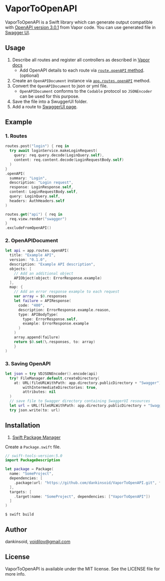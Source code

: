 # VaporToOpenAPI

VaporToOpenAPI is a Swift library which can generate output compatible with [OpenAPI version 3.0.1](https://github.com/OAI/OpenAPI-Specification/blob/master/versions/3.0.1.md) from Vapor code. You can use generated file in [Swagger UI](https://swagger.io/swagger-ui/).

## Usage
1. Describe all routes and register all controllers as described in [Vapor docs](https://docs.vapor.codes/basics/routing)
   - Add OpenAPI details to each route via [`route.openAPI` method](#1-routes). (optional)
2. Create an `OpenAPIDocument` instance via [`app.routes.openAPI`](#2-openapidocument) method.
3. Convert the `OpenAPIDocument` to json or yml file.
   - `OpenAPIDocument` conforms to the `Codable` protocol so `JSONEncoder` can be used for this purpose.
4. Save the file into a SwuggerUI folder.
5. Add a route to [SwaggerUI page](https://swagger.io/swagger-ui/).

## Example
### 1. Routes
```swift
routes.post("login") { req in
  try await loginService.makeLoginRequest(
    query: req.query.decode(LoginQuery.self),
    content: req.content.decode(LoginRequestBody.self)
  )
}
.openAPI(
  summary: "Login",
  description: "Login request",
  response: LoginResponse.self,
  content: LoginRequestBody.self,
  query: LoginQuery.self,
  headers: AuthHeaders.self
)

routes.get("api") { req in
  req.view.render("swagger")
}
.excludeFromOpenAPI()
```
### 2. OpenAPIDocument
```swift
let api = app.routes.openAPI(
  title: "Example API",
  version: "0.1.0",
  description: "Example API description",
  objects: [
    // Add an additional object
    APIObject(object: ErrorResponse.example)
  ],
  map: {
    // Add an error response example to each request
    var array = $0.responses
    let failure = APIResponse(
      code: "400",
      description: ErrorResponse.example.reason,
      type: APIBodyType(
        type: ErrorResponse.self,
        example: ErrorResponse.example
      )
    )
    array.append(failure)
    return $0.set(\.responses, to: array)
    }
)
```
### 3. Saving OpenAPI
```swift
let json = try VDJSONEncoder().encode(api)
  try? FileManager.default.createDirectory(
    at: URL(fileURLWithPath: app.directory.publicDirectory + "Swagger"),
		withIntermediateDirectories: true,
		attributes: nil
  )
  // save file to Swagger directory containing SwaggerUI resources
  let url = URL(fileURLWithPath: app.directory.publicDirectory + "Swagger/swagger.json")
  try json.write(to: url)
```

## Installation
1. [Swift Package Manager](https://github.com/apple/swift-package-manager)

Create a `Package.swift` file.
```swift
// swift-tools-version:5.0
import PackageDescription

let package = Package(
  name: "SomeProject",
  dependencies: [
    .package(url: "https://github.com/dankinsoid/VaporToOpenAPI.git", from: "0.29.0")
  ],
  targets: [
    .target(name: "SomeProject", dependencies: ["VaporToOpenAPI"])
  ]
)
```
```ruby
$ swift build
```

## Author

dankinsoid, voidilov@gmail.com

## License

VaporToOpenAPI is available under the MIT license. See the LICENSE file for more info.

